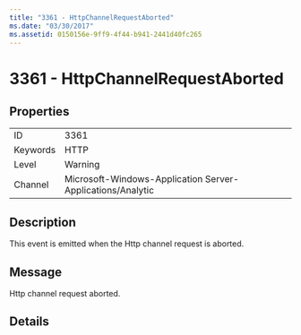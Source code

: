```yaml
---
title: "3361 - HttpChannelRequestAborted"
ms.date: "03/30/2017"
ms.assetid: 0150156e-9ff9-4f44-b941-2441d40fc265
---
```

# 3361 - HttpChannelRequestAborted
## Properties  
  
|||  
|-|-|  
|ID|3361|  
|Keywords|HTTP|  
|Level|Warning|  
|Channel|Microsoft-Windows-Application Server-Applications/Analytic|  
  
## Description  
 This event is emitted when the Http channel request is aborted.  
  
## Message  
 Http channel request aborted.  
  
## Details
